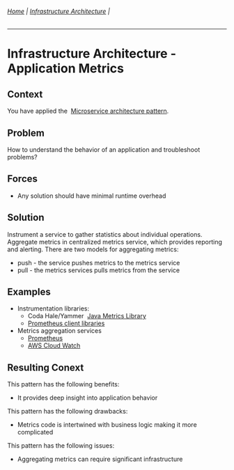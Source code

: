 ###### [Home](https://github.com/RyKaj/Documentation/blob/master/README.md) | [Infrastructure Architecture](https://github.com/RyKaj/Documentation/tree/master/InfrastructureArchitecture/README.md) |
------------

Infrastructure Architecture - Application Metrics
===============================================

Context
-------

You have applied the  [Microservice architecture pattern](https://microservices.io/patterns/microservices.html).

Problem
-------

How to understand the behavior of an application and troubleshoot problems?

Forces
------

-   Any solution should have minimal runtime overhead

Solution
--------

Instrument a service to gather statistics about individual operations. Aggregate metrics in centralized metrics service, which provides reporting and alerting. There are two models for aggregating metrics:

-   push - the service pushes metrics to the metrics service
-   pull - the metrics services pulls metrics from the service

Examples
--------

-   Instrumentation libraries:
    -   Coda Hale/Yammer  [Java Metrics Library](http://metrics.dropwizard.io/3.1.0/)
    -   [Prometheus client libraries](https://prometheus.io/docs/instrumenting/clientlibs/)
-   Metrics aggregation services
    -   [Prometheus](https://prometheus.io/docs/introduction/overview/)
    -   [AWS Cloud Watch](https://aws.amazon.com/cloudwatch/)

Resulting Conext
----------------

This pattern has the following benefits:

-   It provides deep insight into application behavior

This pattern has the following drawbacks:

-   Metrics code is intertwined with business logic making it more complicated

This pattern has the following issues:

-   Aggregating metrics can require significant infrastructure


